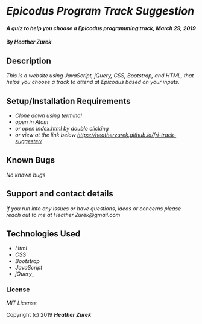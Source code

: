 # _Epicodus Program Track Suggestion_

#### _A quiz to help you choose a Epicodus programming track, March 29, 2019_

#### By _Heather Zurek_

## Description

_This is a website using JavaScript, jQuery, CSS, Bootstrap, and HTML, that helps you choose a track to attend at Epicodus based on your inputs._

## Setup/Installation Requirements

* _Clone down using terminal_
* _open in Atom_
* _or open Index.html by double clicking_
* _or view at the link below_
_https://heatherzurek.github.io/fri-track-suggester/_

## Known Bugs

_No known bugs_

## Support and contact details

_If you run into any issues or have questions, ideas or concerns please reach out to me at Heather.Zurek@gmail.com_

## Technologies Used

* _Html_
* _CSS_
* _Bootstrap_
* _JavaScript_
* _jQuery__

### License

*MIT License*

Copyright (c) 2019 **_Heather Zurek_**
